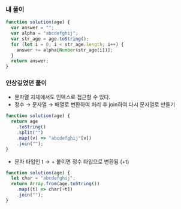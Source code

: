 ### 내 풀이

```jsx
function solution(age) {
  var answer = "";
  var alpha = "abcdefghij";
  var str_age = age.toString();
  for (let i = 0; i < str_age.length; i++) {
    answer += alpha[Number(str_age[i])];
  }
  return answer;
}
```

### 인상깊었던 풀이

- 문자열 자체에서도 인덱스로 접근할 수 있다.
- 정수 → 문자열 → 배열로 변환하여 처리 후 join하여 다시 문자열로 만들기

```jsx
function solution(age) {
  return age
    .toString()
    .split("")
    .map((v) => "abcdefghij"[v])
    .join("");
}
```

- 문자 타입인 t → + 붙이면 정수 타입으로 변환됨 (+t)

```jsx
function solution(age) {
  let char = "abcdefghij";
  return Array.from(age.toString())
    .map((t) => char[+t])
    .join("");
}
```
